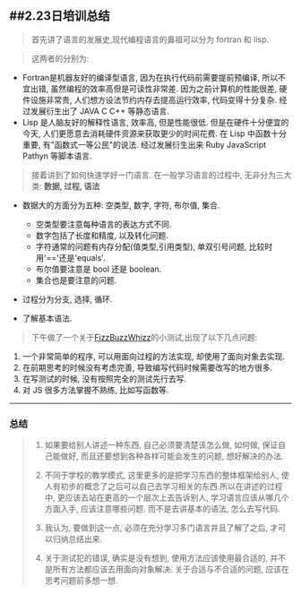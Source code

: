 ##2.23日培训总结
----
>首先讲了语言的发展史,现代编程语言的鼻祖可以分为 fortran 和 lisp.

>这两者的分别为:

* Fortran是机器友好的编译型语言, 因为在执行代码前需要提前预编译, 所以不宜出错, 虽然编程的效率高但是可读性非常差. 因为之前计算机的性能很差, 硬件设施非常贵, 人们想方设法节约内存去提高运行效率, 代码变得十分复杂. 经过发展衍生出了 JAVA C C++ 等静态语言.
* Lisp 是人脑友好的解释性语言, 效率高, 但是性能很低. 但是在硬件十分便宜的今天, 人们更愿意去消耗硬件资源来获取更少的时间花费. 在 Lisp 中函数十分重要, 有"函数式一等公民"的说法. 经过发展衍生出来 Ruby JavaScript Pathyn 等脚本语言.

>接着讲到了如何快速学好一门语言. 在一般学习语言的过程中, 无非分为三大类: **数据, 过程, 语法**

* 数据大的方面分为五种: 空类型, 数字, 字符, 布尔值, 集合.
  * 空类型要注意每种语言的表达方式不同.
  * 数字包括了长度和精度, 以及转化问题.
  * 字符通常的问题有内存分配(值类型,引用类型), 单双引号问题, 比较时用'=='还是'equals'.
  * 布尔值要注意是 bool 还是 boolean.
  * 集合也是要注意的问题.

* 过程分为分支, 选择, 循环.

* 了解基本语法.


>下午做了一个关于[FizzBuzzWhizz](http://www.github.com/WY08271/FizzBuzzWhizz)的小测试,出现了以下几点问题:

1. 一个非常简单的程序, 可以用面向过程的方法实现, 却使用了面向对象去实现.
1. 在前期思考的时候没有考虑完善, 导致编写代码时候需要改写的地方很多.
1. 在写测试的时候, 没有按照完全的测试先行去写.
1. 对 JS 很多方法掌握不熟练, 比如写函数等.


-----
### 总结
>1. 如果要给别人讲述一种东西, 自己必须要清楚该怎么做, 如何做, 保证自己能做好, 而且还要想到各种各样可能会发生的问题, 想好解决的办法.
>
>1. 不同于学校的教学模式, 这里更多的是把学习东西的整体框架给别人, 使人有初步的概念了之后可以自己去学习相关的东西.所以在讲述的过程中, 更应该去站在更高的一个层次上去告诉别人, 学习语言应该从哪几个方面入手, 应该注意哪些问题. 而不是去讲基本的语法, 怎么去写代码.
>
>1. 我认为, 要做到这一点, 必须在充分学习多门语言并且了解了之后, 才可以归纳总结出来.
>
>1. 关于测试犯的错误, 确实是没有想到, 使用方法应该使用最合适的, 并不是所有方法都应该去用面向对象解决. 关于合适与不合适的问题, 应该在思考问题前多想一想.
